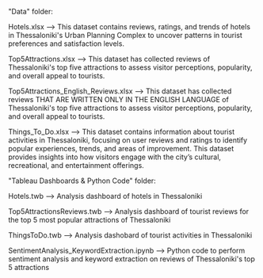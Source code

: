 "Data" folder:

Hotels.xlsx --> This dataset contains reviews, ratings, and trends of hotels in Thessaloniki's Urban Planning Complex to uncover patterns in tourist preferences and satisfaction levels.

Top5Attractions.xlsx --> This dataset has collected reviews of Thessaloniki's top five attractions to assess visitor perceptions, popularity, and overall appeal to tourists.

Top5Attractions_English_Reviews.xlsx --> This dataset has collected reviews THAT ARE WRITTEN ONLY IN THE ENGLISH LANGUAGE of Thessaloniki's top five attractions to assess visitor perceptions, popularity, and overall appeal to tourists.

Things_To_Do.xlsx --> This dataset contains information about tourist activities in Thessaloniki, focusing on user reviews and ratings to identify popular experiences, trends, and areas of improvement. This dataset provides insights into how visitors 
engage with the city’s cultural, recreational, and entertainment offerings.


"Tableau Dashboards & Python Code" folder:

Hotels.twb --> Analysis dashboard of hotels in Thessaloniki

Top5AttractionsReviews.twb --> Analysis dashboard of tourist reviews for the top 5 most popular attractions of Thessaloniki

ThingsToDo.twb --> Analysis dashobard of tourist activities in Thessaloniki

SentimentAnalysis_KeywordExtraction.ipynb --> Python code to perform sentiment analysis and keyword extraction on reviews of Thessaloniki's top 5 attractions
